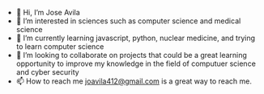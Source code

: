 - 👋 Hi, I’m Jose Avila
- 👀 I’m interested in sciences such as computer science and medical science
- 🌱 I’m currently learning javascript, python, nuclear medicine, and trying to learn computer science
- 💞️ I’m looking to collaborate on projects that could be a great learning opportunity to improve my knowledge in the field of computuer science and cyber security
- 📫 How to reach me joavila412@gmail.com is a great way to reach me.

<!---
joavila123/joavila123 is a ✨ special ✨ repository because its `README.md` (this file) appears on your GitHub profile.
You can click the Preview link to take a look at your changes.
--->
